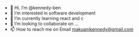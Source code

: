 - 👋 Hi, I’m @kennedy-ben
- 👀 I’m interested in software development 
- 🌱 I’m currently learning react and c
- 💞️ I’m looking to collaborate on ...
- 📫 How to reach me on Email makuanikennedy@gmail.com

<!---
kennedy-ben/kennedy-ben is a ✨ special ✨ repository because its `README.md` (this file) appears on your GitHub profile.
You can click the Preview link to take a look at your changes.
--->

